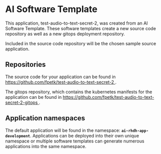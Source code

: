 # AI Software Template

This application, test-audio-to-text-secret-2, was created from an AI Software Template. These software templates create a new source code repository as well as a new gitops deployment repository.

Included in the source code repository will be the chosen sample source application.

## Repositories

The source code for your application can be found in [https://github.com/fpetk/test-audio-to-text-secret-2 ](https://github.com/fpetk/test-audio-to-text-secret-2 ).
 
The gitops repository, which contains the kubernetes manifests for the application can be found in 
[https://github.com/fpetk/test-audio-to-text-secret-2-gitops ](https://github.com/fpetk/test-audio-to-text-secret-2-gitops ). 

## Application namespaces 

The default application will be found in the namespace: **`ai-rhdh-app-development`**. Applications can be deployed into their own unique namespace or multiple software templates can generate numerous applications into the same namespace.